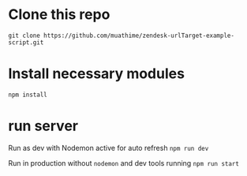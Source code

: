 # Clone this repo
`git clone https://github.com/muathime/zendesk-urlTarget-example-script.git`
# Install necessary modules
`npm install`

# run server
Run as dev with Nodemon active for auto refresh
`npm run dev`

Run in production without `nodemon` and dev tools running
`npm run start`